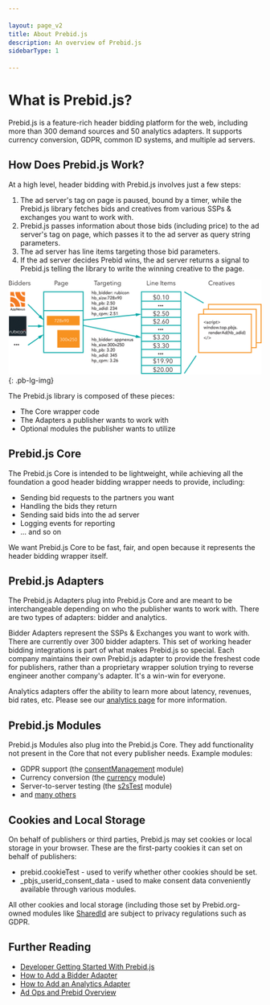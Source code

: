 ```yaml
---

layout: page_v2
title: About Prebid.js
description: An overview of Prebid.js
sidebarType: 1

---
```

 
# What is Prebid.js?

Prebid.js is a feature-rich header bidding platform for the web, including more than 300 demand sources and 50 analytics adapters. It supports currency conversion, GDPR, common ID systems, and multiple ad servers.

## How Does Prebid.js Work?

At a high level, header bidding with Prebid.js involves just a few steps:

1. The ad server's tag on page is paused, bound by a timer, while the Prebid.js library fetches bids and creatives from various SSPs & exchanges you want to work with.
1. Prebid.js passes information about those bids (including price) to the ad server's tag on page, which passes it to the ad server as query string parameters.
1. The ad server has line items targeting those bid parameters.
2. If the ad server decides Prebid wins, the ad server returns a signal to Prebid.js telling the library to write the winning creative to the page.

![Ad Ops Diagram](/assets/images/adops-intro.png){: .pb-lg-img}

The Prebid.js library is composed of these pieces:

- The Core wrapper code
- The Adapters a publisher wants to work with
- Optional modules the publisher wants to utilize

## Prebid.js Core

The Prebid.js Core is intended to be lightweight, while achieving all the foundation a good header bidding wrapper needs to provide, including:

- Sending bid requests to the partners you want
- Handling the bids they return
- Sending said bids into the ad server
- Logging events for reporting
- ... and so on

We want Prebid.js Core to be fast, fair, and open because it represents the header bidding wrapper itself.

## Prebid.js Adapters

The Prebid.js Adapters plug into Prebid.js Core and are meant to be interchangeable depending on who the publisher wants to work with. There are two types of adapters: bidder and analytics.

Bidder Adapters represent the SSPs & Exchanges you want to work with. There are currently over 300 bidder adapters. This set of working header bidding integrations is part of what makes Prebid.js so special. Each company maintains their own Prebid.js adapter to provide the freshest code for publishers, rather than a proprietary wrapper solution trying to reverse engineer another company's adapter. It's a win-win for everyone.

Analytics adapters offer the ability to learn more about latency, revenues, bid rates, etc. Please see our [analytics page](/dev-docs/integrate-with-the-prebid-analytics-api.html) for more information.

## Prebid.js Modules

Prebid.js Modules also plug into the Prebid.js Core. They add functionality not present
in the Core that not every publisher needs. Example modules:

- GDPR support (the [consentManagement]({{site.baseurl}}/dev-docs/modules/consentManagement.html) module)
- Currency conversion (the [currency]({{site.baseurl}}/dev-docs/modules/currency.html) module)
- Server-to-server testing (the [s2sTest]({{site.baseurl}}/dev-docs/modules/s2sTesting.html) module)
- and [many others](/dev-docs/modules/index.html)

## Cookies and Local Storage

On behalf of publishers or third parties, Prebid.js may set cookies or local storage in your browser. These are the first-party cookies it can set on behalf of publishers:
- prebid.cookieTest - used to verify whether other cookies should be set.
- _pbjs_userid_consent_data - used to make consent data conveniently available through various modules.

All other cookies and local storage (including those set by Prebid.org-owned modules like [SharedId](/identity/sharedid.html) are subject to privacy regulations such as GDPR.

## Further Reading

- [Developer Getting Started With Prebid.js](/dev-docs/getting-started.html)
- [How to Add a Bidder Adapter](/dev-docs/bidder-adaptor.html)
- [How to Add an Analytics Adapter](/dev-docs/integrate-with-the-prebid-analytics-api.html)
- [Ad Ops and Prebid Overview](/adops/before-you-start.html)
